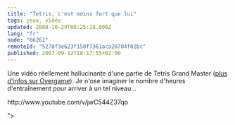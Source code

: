 ```yaml
---
title: "Tetris, c'est moins fort que lui"
tags: jeux, vidéo
updated: 2008-10-29T08:25:18.000Z
lang: "fr"
node: "66261"
remoteId: "5278f3e623f150f7361aca20704f02bc"
published: 2007-09-12T18:17:55+02:00
---
```


Une vidéo réellement hallucinante d'une partie de Tetris Grand Master ([plus d'infos sur Overgame](http://overgame.com/items/20294_tetris-les-leons-du-grand-matre.html)). Je n'ose imaginer le nombre d'heures d'entraînement pour arriver à un tel niveau...


<div class="video">
	<object width="425" height="350" type="application/x-shockwave-flash" data="
http://www.youtube.com/v/jwC544Z37qo

">
		<param name="movie" value="
http://www.youtube.com/v/jwC544Z37qo

"></param>
		<param name="allowfullscreen" value="true"></param>
	</object>
</div>


